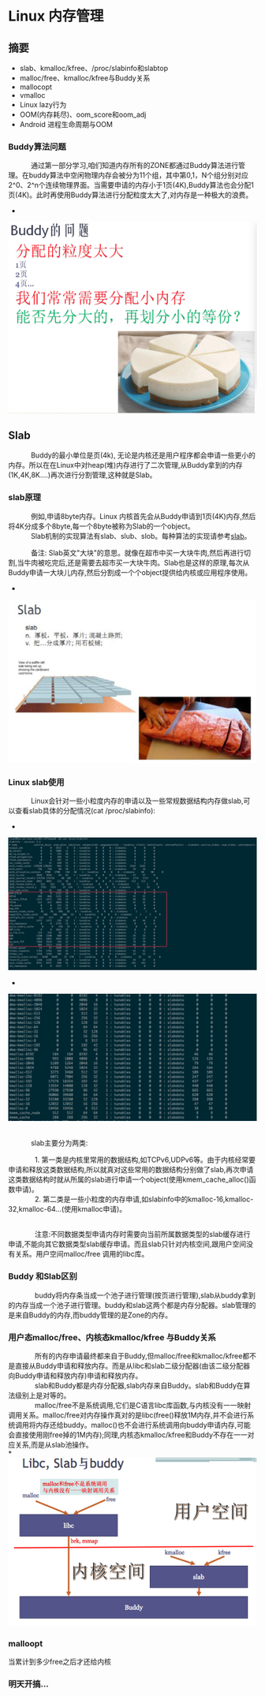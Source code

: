 # Linux 内存管理

## 摘要
* slab、kmalloc/kfree、/proc/slabinfo和slabtop
* malloc/free、kmalloc/kfree与Buddy关系
* mallocopt
* vmalloc
* Linux lazy行为
* OOM(内存耗尽)、oom_score和oom_adj
* Android 进程生命周期与OOM



### Buddy算法问题
&emsp;&emsp;&emsp; 通过第一部分学习,咱们知道内存所有的ZONE都通过Buddy算法进行管理。在buddy算法中空闲物理内存会被分为11个组，其中第0,1，N个组分别对应2^0、2^n个连续物理界面。当需要申请的内存小于1页(4K),Buddy算法也会分配1页(4K)。此时再使用Buddy算法进行分配粒度太大了,对内存是一种极大的浪费。

* 
![buddy](imgs/buddy_2.png "buddy")

## Slab
&emsp;&emsp;&emsp; Buddy的最小单位是页(4k), 无论是内核还是用户程序都会申请一些更小的内存。所以在在Linux中对heap(堆)内存进行了二次管理,从Buddy拿到的内存(1K,4K,8K....)再次进行分割管理,这种就是Slab。


### slab原理
&emsp;&emsp;&emsp; 例如,申请8byte内存。Linux 内核首先会从Buddy申请到1页(4K)内存,然后将4K分成多个8byte,每一个8byte被称为Slab的一个object。
<br>
&emsp;&emsp;&emsp; Slab机制的实现算法有slab、slub、slob。每种算法的实现请参考[slab](imgs/slaballocators.pdf)。

&emsp;&emsp;&emsp; 备注: Slab英文"大块"的意思。就像在超市中买一大块牛肉,然后再进行切割,当牛肉被吃完后,还是需要去超市买一大块牛肉。Slab也是这样的原理,每次从Buddy申请一大块儿内存,然后分割成一个个object提供给内核或应用程序使用。

* 
![slab](imgs/slab_2_1.png "slab")

### Linux slab使用
&emsp;&emsp;&emsp; Linux会针对一些小粒度内存的申请以及一些常规数据结构内存做slab,可以查看slab具体的分配情况(cat /proc/slabinfo):

* 
![slabinfo](imgs/slabinfo_2.png "slabinfo")

* 
![slabinfo](imgs/slabinfo_2_1.png "slabinfo")

<br>
&emsp;&emsp;&emsp; slab主要分为两类:

&emsp; &emsp; &emsp; 1. 第一类是内核里常用的数据结构,如TCPv6,UDPv6等。由于内核经常要申请和释放这类数据结构,所以就真对这些常用的数据结构分别做了slab,再次申请这类数据结构时就从所属的slab进行申请一个object(使用kmem_cache_alloc()函数申请)。
<br>
&emsp; &emsp; &emsp; 2. 第二类是一些小粒度的内存申请,如slabinfo中的kmalloc-16,kmalloc-32,kmalloc-64...(使用kmalloc申请)。

<br>
&emsp; &emsp; &emsp; 注意:不同数据类型申请内存时需要向当前所属数据类型的slab缓存进行申请,不能向其它数据类型slab缓存申请。而且slab只针对内核空间,跟用户空间没有关系。用户空间malloc/free 调用的libc库。

### Buddy 和Slab区别
&emsp; &emsp; &emsp; buddy将内存条当成一个池子进行管理(按页进行管理),slab从buddy拿到的内存当成一个池子进行管理。buddy和slab这两个都是内存分配器。slab管理的是来自Buddy的内存,而buddy管理的是Zone的内存。


### 用户态malloc/free、内核态kmalloc/kfree 与Buddy关系
&emsp; &emsp; &emsp; 所有的内存申请最终都来自于Buddy,但malloc/free和kmalloc/kfree都不是直接从Buddy申请和释放内存。而是从libc和slab二级分配器(由该二级分配器向Buddy申请和释放内存)申请和释放内存。
<br>
&emsp; &emsp; &emsp; slab和Buddy都是内存分配器,slab内存来自Buddy。slab和Buddy在算法级别上是对等的。
<br>
&emsp; &emsp; &emsp; malloc/free不是系统调用,它们是C语言libc库函数,与内核没有一一映射调用关系。malloc/free对内存操作真对的是libc(free()释放1M内存,并不会进行系统调用将内存还给buddy。malloc()也不会进行系统调用向buddy申请内存,可能会直接使用刚free掉的1M内存);同理,内核态kmalloc/kfree和Buddy不存在一一对应关系,而是从slab池操作。
<br>
*
![slab](imgs/slab_2.png "slab")

### malloopt
当累计到多少free之后才还给内核

### 明天开搞...